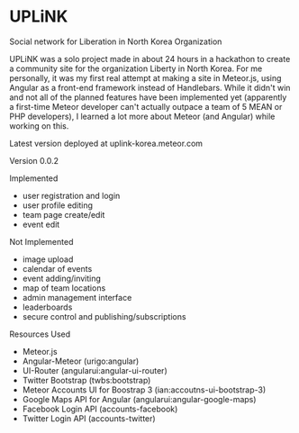 # UPLiNK
Social network for Liberation in North Korea Organization

UPLiNK was a solo project made in about 24 hours in a hackathon to create a community site for the organization Liberty in North Korea.
For me personally, it was my first real attempt at making a site in Meteor.js, using Angular as a front-end framework instead of Handlebars. While it didn't win and not all of the planned features have been implemented yet (apparently a first-time Meteor developer can't actually outpace a team of 5 MEAN or PHP developers), I learned a lot more about Meteor (and Angular) while working on this.

Latest version deployed at uplink-korea.meteor.com

Version 0.0.2

Implemented
- user registration and login
- user profile editing
- team page create/edit
- event edit


Not Implemented
- image upload
- calendar of events
- event adding/inviting
- map of team locations
- admin management interface
- leaderboards
- secure control and publishing/subscriptions

Resources Used
- Meteor.js
- Angular-Meteor (urigo:angular)
- UI-Router (angularui:angular-ui-router)
- Twitter Bootstrap (twbs:bootstrap)
- Meteor Accounts UI for Boostrap 3 (ian:accoutns-ui-bootstrap-3)
- Google Maps API for Angular (angularui:angular-google-maps)
- Facebook Login API (accounts-facebook)
- Twitter Login API (accounts-twitter)
